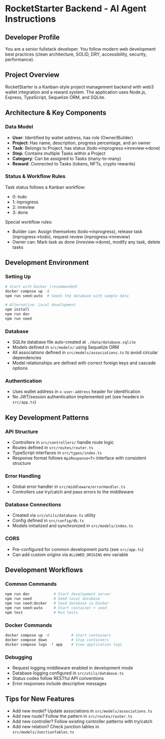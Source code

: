 # RocketStarter Backend - AI Agent Instructions

## Developer Profile

You are a senior fullstack developer. You follow modern web development best practices (clean architecture, SOLID, DRY, accessibility, security, performance).

## Project Overview

RocketStarter is a Kanban-style project management backend with web3 wallet integration and a reward system. The application uses Node.js, Express, TypeScript, Sequelize ORM, and SQLite.

## Architecture & Key Components

### Data Model

- **User**: Identified by wallet address, has role (Owner/Builder)
- **Project**: Has name, description, progress percentage, and an owner
- **Task**: Belongs to Project, has status (todo→inprogress→inreview→done)
- **Step**: Contains multiple Tasks within a Project
- **Category**: Can be assigned to Tasks (many-to-many)
- **Reward**: Connected to Tasks (tokens, NFTs, crypto rewards)

### Status & Workflow Rules

Task status follows a Kanban workflow:

- 0: todo
- 1: inprogress
- 2: inreview
- 3: done

Special workflow rules:

- Builder can: Assign themselves (todo→inprogress), release task (inprogress→todo), request review (inprogress→inreview)
- Owner can: Mark task as done (inreview→done), modify any task, delete tasks

## Development Environment

### Setting Up

```bash
# Start with Docker (recommended)
docker compose up -d
npm run seed:auto  # Seeds the database with sample data

# Alternative: Local development
npm install
npm run dev
npm run seed
```

### Database

- SQLite database file auto-created at `./data/database.sqlite`
- Models defined in `src/models/` using Sequelize ORM
- All associations defined in `src/models/associations.ts` to avoid circular dependencies
- Model relationships are defined with correct foreign keys and cascade options

### Authentication

- Uses wallet address in `x-user-address` header for identification
- No JWT/session authentication implemented yet (see headers in `src/app.ts`)

## Key Development Patterns

### API Structure

- Controllers in `src/controllers/` handle route logic
- Routes defined in `src/routes/router.ts`
- TypeScript interfaces in `src/types/index.ts`
- Response format follows `ApiResponse<T>` interface with consistent structure

### Error Handling

- Global error handler in `src/middleware/errorHandler.ts`
- Controllers use try/catch and pass errors to the middleware

### Database Connections

- Created via `src/utils/database.ts` utility
- Config defined in `src/config/db.ts`
- Models initialized and synchronized in `src/models/index.ts`

### CORS

- Pre-configured for common development ports (see `src/app.ts`)
- Can add custom origins via `ALLOWED_ORIGINS` env variable

## Development Workflows

### Common Commands

```bash
npm run dev           # Start development server
npm run seed          # Seed local database
npm run seed:docker   # Seed database in Docker
npm run seed:auto     # Start container + seed
npm test              # Run tests
```

### Docker Commands

```bash
docker compose up -d          # Start containers
docker compose down           # Stop containers
docker compose logs -f app    # View application logs
```

### Debugging

- Request logging middleware enabled in development mode
- Database logging configured in `src/utils/database.ts`
- Status codes follow RESTful API conventions
- Error responses include descriptive messages

## Tips for New Features

- Add new model? Update associations in `src/models/associations.ts`
- Add new route? Follow the pattern in `src/routes/router.ts`
- Add new controller? Follow existing controller patterns with try/catch
- Add new relation? Check junction tables in `src/models/JunctionTables.ts`
